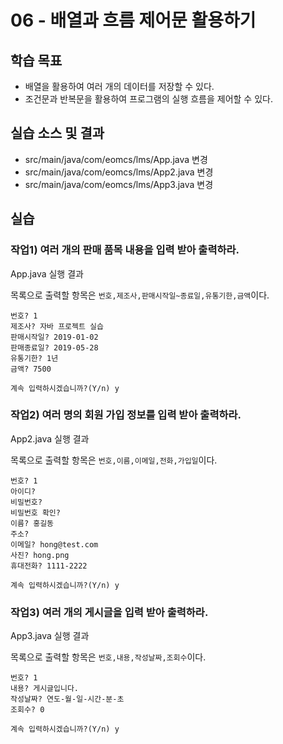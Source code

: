 # 06 - 배열과 흐름 제어문 활용하기

## 학습 목표

- 배열을 활용하여 여러 개의 데이터를 저장할 수 있다.
- 조건문과 반복문을 활용하여 프로그램의 실행 흐름을 제어할 수 있다.

## 실습 소스 및 결과

- src/main/java/com/eomcs/lms/App.java 변경
- src/main/java/com/eomcs/lms/App2.java 변경
- src/main/java/com/eomcs/lms/App3.java 변경

## 실습

### 작업1) 여러 개의 판매 품목 내용을 입력 받아 출력하라.

App.java 실행 결과

목록으로 출력할 항목은 `번호,제조사,판매시작일~종료일,유통기한,금액`이다.

```
번호? 1
제조사? 자바 프로젝트 실습
판매시작일? 2019-01-02
판매종료일? 2019-05-28
유통기한? 1년
금액? 7500

계속 입력하시겠습니까?(Y/n) y

```

### 작업2) 여러 명의 회원 가입 정보를 입력 받아 출력하라.

App2.java 실행 결과

목록으로 출력할 항목은 `번호,이름,이메일,전화,가입일`이다.

```
번호? 1
아이디?
비밀번호?
비밀번호 확인?
이름? 홍길동
주소?
이메일? hong@test.com
사진? hong.png
휴대전화? 1111-2222

계속 입력하시겠습니까?(Y/n) y

```

### 작업3) 여러 개의 게시글을 입력 받아 출력하라.

App3.java 실행 결과

목록으로 출력할 항목은 `번호,내용,작성날짜,조회수`이다.

```
번호? 1
내용? 게시글입니다.
작성날짜? 연도-월-일-시간-분-초
조회수? 0

계속 입력하시겠습니까?(Y/n) y

```
